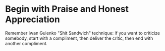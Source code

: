 # Begin with Praise and Honest Appreciation

Remember Iwan Gulenko  "Shit Sandwich" technique: If you want to criticize somebody, start with a compliment, then deliver the critic, then end with another compliment.